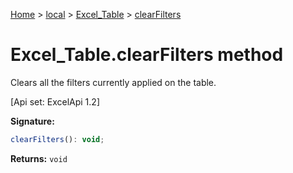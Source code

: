 [Home](./index) &gt; [local](local.md) &gt; [Excel\_Table](local.excel_table.md) &gt; [clearFilters](local.excel_table.clearfilters.md)

# Excel\_Table.clearFilters method

Clears all the filters currently applied on the table. 

 \[Api set: ExcelApi 1.2\]

**Signature:**
```javascript
clearFilters(): void;
```
**Returns:** `void`

